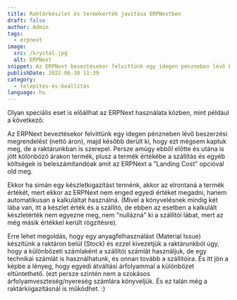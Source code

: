 ```yaml
---
title: Raktárkészlet és termékérték javítása ERPNextben
draft: false
author: Admin
tags:
  - erpnext
image:
  src: /krystal.jpg
  alt: ERPNext
snippet: Az ERPNext beveztésekor felvittünk egy idegen pénzneben lévő beszerzési megrendelést (nettó áron), majd később derült ki, hogy ezt mégsem kaptuk meg,
publishDate: 2022-06-30 11:39
category:
  - telepítés-és-beállítás
language: hu
---
```


Olyan speciális eset is előállhat az ERPNext használata közben, mint például a következő:

Az ERPNext beveztésekor felvittünk egy idegen pénzneben lévő beszerzési megrendelést (nettó áron), majd később derült ki, hogy ezt mégsem kaptuk meg, de a raktárunkban is szerepel. Persze amúgy ebből előtte és utána is jött kölönböző árakon termék, plusz a termék értékébe a szállítás és egyéb költségek is beleszámítandóak amit az ERPNext a "Landing Cost" opcióval old meg.

Ekkor ha simán egy készletkigazítást tennénk, akkor az elrontaná a termék értékét, mert ekkor az ERPNext nem enged egyedi értéket megadni, hanem automatikusan a kalkuláltat használná. (Mivel a könyvelésnek mindig két lába van, itt a készlet érték és a szállító, de ebben az esetben a kalkulált készletérték nem egyezne meg, nem "nullázná" ki a szállítói lábat, mert az még másik értékkel került rögzítésre).

Erre lehet megoldás, hogy egy anyagfelhasználást (Material Issue) készítünk a raktáron belül (Stock) és ezzel kivezetjük a raktárunkból úgy, hogy a különbözeti számlaként a szállítói számlát használjuk, de egy technikai számlát is használhatunk, és onnan tovább a szállítóira. És itt jön a képbe a lényeg, hogy egyedi átváltási árfolyammal a különbözet eltüntethető. (ezt persze szintén nem a szokásos árfolyamveszteség/nyereség számlára könyveljük. És ez talán még a raktárkiigazításnál is működhet. :)
